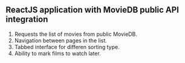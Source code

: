 ## ReactJS application with MovieDB public API integration

1. Requests the list of movies from public MovieDB.
2. Navigation between pages in the list.
3. Tabbed interface for differen sorting type.
4. Ability to mark films to watch later.
